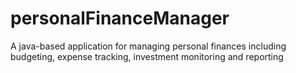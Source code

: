 # personalFinanceManager
A java-based application for managing personal finances including budgeting, expense tracking, investment monitoring and reporting 
